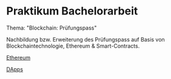 # Praktikum Bachelorarbeit

Thema: "Blockchain: Prüfungspass"

Nachbildung bzw. Erweiterung des Prüfungspass auf Basis von Blockchaintechnologie, Ethereum & Smart-Contracts.

[Ethereum](https://www.ethereum.org)

[DApps](https://dapps.ethercasts.com)
